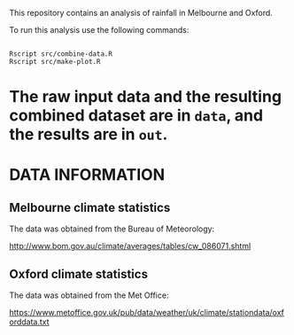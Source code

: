 This repository contains an analysis of rainfall in Melbourne and Oxford.

To run this analysis use the following commands:
```

Rscript src/combine-data.R
Rscript src/make-plot.R
```

The raw input data and the resulting combined dataset are in `data`, and the results are in `out`.
====
DATA INFORMATION
====

Melbourne climate statistics
----------------------------

The data was obtained from the Bureau of Meteorology:

http://www.bom.gov.au/climate/averages/tables/cw_086071.shtml

Oxford climate statistics
-------------------------

The data was obtained from the Met Office:

https://www.metoffice.gov.uk/pub/data/weather/uk/climate/stationdata/oxforddata.txt
